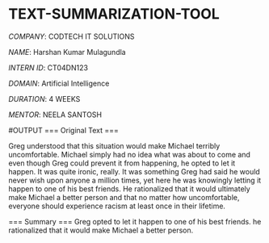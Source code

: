 # TEXT-SUMMARIZATION-TOOL
*COMPANY*: CODTECH IT SOLUTIONS

*NAME*: Harshan Kumar Mulagundla

*INTERN ID*: CT04DN123

*DOMAIN*: Artificial Intelligence

*DURATION*: 4 WEEKS

*MENTOR*: NEELA SANTOSH

#OUTPUT
=== Original Text ===

Greg understood that this situation would make Michael terribly uncomfortable. Michael simply had no idea what was about to come and even though Greg could prevent it from happening, he opted to let it happen. It was quite ironic, really. It was something Greg had said he would never wish upon anyone a million times, yet here he was knowingly letting it happen to one of his best friends. He rationalized that it would ultimately make Michael a better person and that no matter how uncomfortable, everyone should experience racism at least once in their lifetime.

=== Summary ===
Greg opted to let it happen to one of his best friends. he rationalized that it would make Michael a better person.
